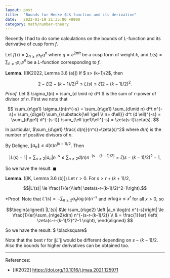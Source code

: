 ```yaml
---
layout: post
title:  "Bounds for Hecke $L$-function and its derivative"
date:   2022-01-19 21:35:00 +0900
category: math/number-theory
---
```

Recently I had to do some calculations on the bounds of $L$-function and its derivative of cusp form $f$. 

Let $f(\tau) = \sum_{n\ge1} a_n q^n$ where $q= e^{2\pi i \tau}$ be a cusp form of weight $k$, and $L(s) = \sum_{n\ge1} a_n s^n$ be a $L$-function corresponding to $f$.

**Lemma**. ([IK2022, Lemma 3.6 (a)])
If $ s> (k+1)/2$, then 
  
$$ 2- \zeta(2- (k-1)/2)^2 \leq L(s) \leq \zeta(2-(k-1)/2)^2.$$

*Proof.* Let $ \sigma_t(n) = \sum_{d \mid n} d^t $ is the sum of $r$-power of divisor of $n$. 
First we note that 

$$ \sum_{n\ge1} \sigma_t(n)n^{-s} = 
\sum_{n\ge1} \sum_{d\mid n} d^t n^{-s}= 
\sum_{d\ge1} \sum_{\substack{\ell \ge1 \\ n= d\ell}} d^t (d \ell)^{-s} = 
\sum_{d\ge1} d^{-(s-t)} \sum_{\ell \ge1}\ell^{-s} = \zeta(s-t)\zeta(s).
$$

In particular, $\sum_{d\ge1} \frac{ d(n)}{n^s}=\zeta(s)^2$ where $d(n)$ is the number of positive divisors of $n$. 

By Deligne, $\|a_n\| \le d(n) n^{(k-1)/2}$. Then 

$$|L(s)-1| = \sum_{n\ge2}|a_n|n^{-s} \le 
\sum_{n\ge2} d(n) n^{-(s- (k-1)/2)} = \zeta(s- (k-1)/2)^2-1,$$

So we have the result. $\blacksquare$

**Lemma**. ([IK, Lemma 3.6 (b)]) Let $r>0$. For $s>r+(k+1)/2$, 

$$|L'(s)| \le \frac{1}{er}\left( \zeta(s-r-(k-1)/2)^2-1\right).$$

*Proof. Note that $L'(s) = -\sum_{n\ge2} a_n \log(n)n^{-s}$ and $er \log x \le x^r$ for all $x>0$, so 

$$\begin{aligned}
|L'(s)| &\le \sum_{n\ge2} \left |a_n \log(n) n^{-s}\right| \le  
\frac{1}{er}\sum_{n\ge2}d(n)
 n^{-(s-r-(k-1)/2)} \\
 & = \frac{1}{er} \left( 
   \zeta(s-r-(k-1)/2)^2-1
   \right),
   \end{aligned}
 $$

So we have the result. $ \blacksquare$

Note that the best $r$ for $\|L'\|$ would be different depending on $s-(k-1)/2$. Also the bounds for higher derivatives can be obtained too.

--- 
References:
* [IK2022] https://doi.org/10.1016/j.jmaa.2021.125971 